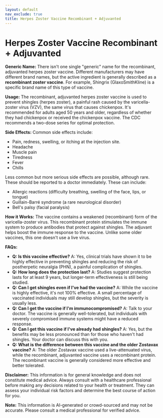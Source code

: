 ```yaml
---
layout: default
nav_exclude: true
title: Herpes Zoster Vaccine Recombinant + Adjuvanted
---
```


# Herpes Zoster Vaccine Recombinant + Adjuvanted

**Generic Name:**  There isn't one single "generic" name for the recombinant, adjuvanted herpes zoster vaccine.  Different manufacturers may have different brand names, but the active ingredient is generally described as a **recombinant zoster vaccine**.  For example, Shingrix (GlaxoSmithKline) is a specific brand name of this type of vaccine.

**Usage:**  The recombinant, adjuvanted herpes zoster vaccine is used to prevent shingles (herpes zoster), a painful rash caused by the varicella-zoster virus (VZV), the same virus that causes chickenpox.  It's recommended for adults aged 50 years and older, regardless of whether they had chickenpox or received the chickenpox vaccine.  The CDC recommends a two-dose series for optimal protection.

**Side Effects:**  Common side effects include:

* Pain, redness, swelling, or itching at the injection site.
* Headache
* Muscle pain
* Tiredness
* Fever
* Chills

Less common but more serious side effects are possible, although rare.  These should be reported to a doctor immediately.  These can include:

* Allergic reactions (difficulty breathing, swelling of the face, lips, or tongue)
* Guillain-Barré syndrome (a rare neurological disorder)
* Bell's palsy (facial paralysis)

**How it Works:** The vaccine contains a weakened (recombinant) form of the varicella-zoster virus. This recombinant protein stimulates the immune system to produce antibodies that protect against shingles.  The adjuvant helps boost the immune response to the vaccine. Unlike some older vaccines, this one doesn't use a live virus.

**FAQs:**

* **Q: Is this vaccine effective?** A: Yes, clinical trials have shown it to be highly effective in preventing shingles and reducing the risk of postherpetic neuralgia (PHN), a painful complication of shingles.
* **Q: How long does the protection last?** A:  Studies suggest protection lasts for at least 9 years, but longer-term effectiveness is still being studied.
* **Q: Can I get shingles even if I've had the vaccine?** A: While the vaccine is highly effective, it's not 100% effective.  A small percentage of vaccinated individuals may still develop shingles, but the severity is usually less.
* **Q:  Can I get the vaccine if I'm immunocompromised?** A:  Talk to your doctor.  The vaccine is generally well-tolerated, but individuals with severely compromised immune systems might have a reduced response.
* **Q: Can I get this vaccine if I've already had shingles?** A: Yes, but the benefits may be less pronounced than for those who haven't had shingles.  Your doctor can discuss this with you.
* **Q:  What is the difference between this vaccine and the older Zostavax vaccine?** A: The older Zostavax vaccine used a live-attenuated virus, while the recombinant, adjuvanted vaccine uses a recombinant protein.  The recombinant vaccine is generally considered more effective and better tolerated.

**Disclaimer:**  This information is for general knowledge and does not constitute medical advice.  Always consult with a healthcare professional before making any decisions related to your health or treatment.  They can assess your individual risk factors and determine the best course of action for you.


**Note:** This information is AI-generated or crowd-sourced and may not be accurate. Please consult a medical professional for verified advice.